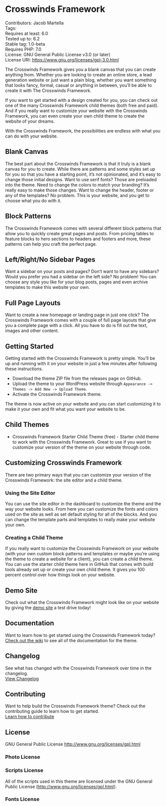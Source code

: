# Crosswinds Framework
Contributors: Jacob Martella  
Tags:  
Requires at least: 6.0  
Tested up to: 6.2  
Stable tag: 1.0-beta  
Requires PHP: 7.0  
License: GNU General Public License v3.0 (or later)  
License URI: https://www.gnu.org/licenses/gpl-3.0.html  

The Crosswinds Framework gives you a blank canvas that you can create anything from. Whether you are looking to create an online store, a lead generation website or just want a plain blog, whether you want something that looks fancy, formal, casual or anything in between, you’ll be able to create it with The Crosswinds Framework.

If you want to get started with a design created for you, you can check out one of the many Crosswinds Framework child themes (both free and paid). And if you really want to customize your website with the Crosswinds Framework, you can even create your own child theme to create the website of your dreams.

With the Crosswinds Framework, the possibilities are endless with what you can do with your website.

## Blank Canvas
The best part about the Crosswinds Framework is that it truly is a blank canvas for you to create. While there are patterns and some styles set up for you so that you have a starting point, it’s not opinionated, and it’s easy to change those initial designs. Want to use serif fonts? Those are preloaded into the theme. Need to change the colors to match your branding? It’s really easy to make those changes. Want to change the header, footer or any of the templates? No problem.
This is your website, and you get to choose what you do with it.

## Block Patterns
The Crosswinds Framework comes with several different block patterns that allow you to quickly create great pages and posts. From pricing tables to feature blocks to hero sections to headers and footers and more, these patterns can help you craft the perfect page.

## Left/Right/No Sidebar Pages
Want a sidebar on your posts and pages? Don’t want to have any sidebars? Would you prefer you had a sidebar on the left side? No problem! You can choose any style you like for your blog posts, pages and even archive templates to make this website your own.

## Full Page Layouts
Want to create a new homepage or landing page in just one click? The Crosswinds Framework comes with a couple of full page layouts that give you a complete page with a click. All you have to do is fill out the text, images and other content.

## Getting Started
Getting started with the Crosswinds Framework is pretty simple. You’ll be up and running with it on your website in just a few minutes after following these instructions.

- Download the theme ZIP file from the releases page on GitHub.
- Upload the theme to your WordPress website through `Appearance -> Themes -> Add New -> Upload Theme`.
- Activate the Crosswinds Framework theme.

The theme is now active on your website and you can start customizing it to make it your own and fit what you want your website to be.

## Child Themes
- Crosswinds Framework Starter Child Theme (free) - Starter child theme to work with the Crosswinds Framework. Great to use if you want to customize your version of the theme on your website through code.

## Customizing Crosswinds Framework
There are two primary ways that you can customize your version of the Crosswinds Framework: the site editor and a child theme.

### Using the Site Editor
You can use the site editor in the dashboard to customize the theme and the way your website looks. From here you can customize the fonts and colors used on the site as well as set default styling for all of the blocks. And you can change the template parts and templates to really make your website your own.

### Creating a Child Theme
If you really want to customize the Crosswinds Framework on your website (with your own custom block patterns and templates or maybe you’re using the theme to create a website for a client), you can create a child theme. You can use the starter child theme here in GitHub that comes with build tools already set up or create your own child theme. It gives you 100 percent control over how things look on your website.

## Demo Site
Check out what the Crosswinds Framework might look like on your website by giving the [demo site](https://demo.jacobmartella.com/crosswinds-framework/) a test drive today!

## Documentation
Want to learn how to get started using the Crosswinds Framework today? [Check out the wiki](https://github.com/JMWebDevelopment/crosswinds-framework/wiki) to see all of the documentation for the theme.

## Changelog
See what has changed with the Crosswinds Framework over time in the changelog.  
[View Changelog](CHANGELOG.md)

## Contributing
Want to help build the Crosswinds Framework theme? Check out the contributing guide to learn how to get started.  
[Learn how to contribute](CONTRIBUTING.md)

## License
GNU General Public License
http://www.gnu.org/licenses/gpl.html

### Photo License


### Scripts License
All of the scripts used in this theme are licensed under the GNU General Public License (http://www.gnu.org/licenses/gpl.html).

### Fonts License
